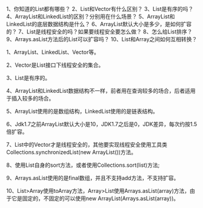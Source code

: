 1、你知道的List都有哪些？
2、List和Vector有什么区别？
3、List是有序的吗？
4、ArrayList和LinkedList的区别？分别用在什么场景？
5、ArrayList和LinkedList的底层数据结构是什么？
6、ArrayList默认大小是多少，是如何扩容的？
7、List是线程安全的吗？如果要线程安全要怎么做？
8、怎么给List排序？
9、Arrays.asList方法后的List可以扩容吗？
10、List和Array之间如何互相转换？


1、ArrayList、LinkedList、Vector等。 

2、Vector是List接口下线程安全的集合。 

3、List是有序的。 

4、ArrayList和LinkedList数据结构不一样，前者用在查询较多的场合，后者适用于插入较多的场合。 

5、ArrayList使用的是数组结构，LinkedList使用的是链表结构。 

6、Jdk1.7之前ArrayList默认大小是10，JDK1.7之后是0，JDK差异，每次约按1.5倍扩容。

7、List中的Vector才是线程安全的，其他要实现线程安全使用工具类Collections.synchronizedList(new ArrayList())方法。

8、使用List自身的sort方法，或者使用Collections.sort(list)方法; 

9、Arrays.asList使用的是final数组，并且不支持add方法，不支持扩容。

10、List>Array使用toArray方法，Array>List使用Arrays.asList(array)方法，由于它是固定的，不固定的可以使用new ArrayList(Arrays.asList(array))。
